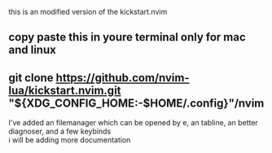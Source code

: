 this is an modified version of the kickstart.nvim 

copy paste this in youre terminal only for mac and linux
---------------------------------------------------------
git clone https://github.com/nvim-lua/kickstart.nvim.git "${XDG_CONFIG_HOME:-$HOME/.config}"/nvim 
---------------------------------------------------------

I've added an filemanager which can be opened by <leader>e, an tabline, an better diagnoser, and a few keybinds   
i will be adding more documentation 
